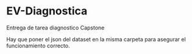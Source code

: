 # EV-Diagnostica
Entrega de tarea diagnostico Capstone

Hay que poner el json del dataset en la misma carpeta para asegurar el funcionamiento correcto.
